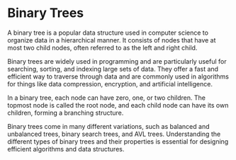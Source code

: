 # Binary Trees


A binary tree is a popular data structure used in computer science to organize data in a hierarchical manner. It consists of nodes that have at most two child nodes, often referred to as the left and right child.

Binary trees are widely used in programming and are particularly useful for searching, sorting, and indexing large sets of data. They offer a fast and efficient way to traverse through data and are commonly used in algorithms for things like data compression, encryption, and artificial intelligence.

In a binary tree, each node can have zero, one, or two children. The topmost node is called the root node, and each child node can have its own children, forming a branching structure.

Binary trees come in many different variations, such as balanced and unbalanced trees, binary search trees, and AVL trees. Understanding the different types of binary trees and their properties is essential for designing efficient algorithms and data structures.

